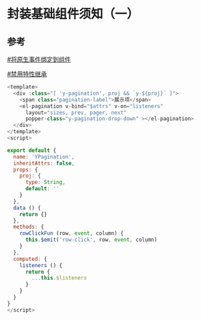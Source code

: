 # 封装基础组件须知（一）

## 参考
[#将原生事件绑定到组件](https://cn.vuejs.org/v2/guide/components-custom-events.html#sync-%E4%BF%AE%E9%A5%B0%E7%AC%A6)

[#禁用特性继承](https://cn.vuejs.org/v2/guide/components-props.html#%E7%A6%81%E7%94%A8%E7%89%B9%E6%80%A7%E7%BB%A7%E6%89%BF)

```js
<template>
  <div :class="[ 'y-pagination', proj && `y-${proj}` ]">
    <span class="pagination-label">展示项</span>
    <el-pagination v-bind="$attrs" v-on="listeners"
      layout="sizes, prev, pager, next"
      popper-class="y-pagination-drop-down" ></el-pagination>
  </div>
</template>
<script>

export default {
  name: 'YPagination',
  inheritAttrs: false,
  props: {
    proj: {
      type: String,
      default: ''
    }
  },
  data () {
    return {}
  },
  methods: {
    rowClickFun (row, event, column) {
      this.$emit('row-click', row, event, column)
    }
  },
  computed: {
    listeners () {
      return {
        ...this.$listeners
      }
    }
  }
}
</script>
```
